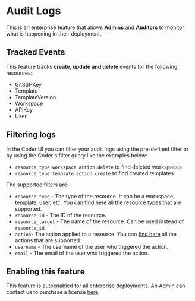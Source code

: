 # Audit Logs

This is an enterprise feature that allows **Admins** and **Auditors** to monitor what is happening in their deployment.

## Tracked Events

This feature tracks **create, update and delete** events for the following resources:

- GitSSHKey
- Template
- TemplateVersion
- Workspace
- APIKey
- User

## Filtering logs

In the Coder UI you can filter your audit logs using the pre-defined filter or by using the Coder's filter query like the examples below:

- `resource_type:workspace action:delete` to find deleted workspaces
- `resource_type:template action:create` to find created templates

The supported filters are:

- `resource_type` - The type of the resource. It can be a workspace, template, user, etc. You can [find here](https://pkg.go.dev/github.com/coder/coder@main/codersdk#ResourceType) all the resource types that are supported.
- `resource_id` - The ID of the resource.
- `resource_target` - The name of the resource. Can be used instead of `resource_id`.
- `action`- The action applied to a resource. You can [find here](https://pkg.go.dev/github.com/coder/coder@main/codersdk#AuditAction) all the actions that are supported.
- `username` - The username of the user who triggered the action.
- `email` - The email of the user who triggered the action.

## Enabling this feature

This feature is autoenabled for all enterprise deployments. An Admin can contact us to purchase a license [here](https://coder.com/contact?note=I%20want%20to%20upgrade%20my%20license).
